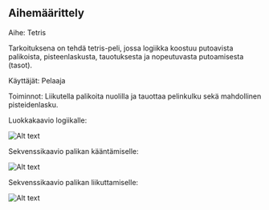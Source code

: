 ## Aihemäärittely

Aihe: Tetris

Tarkoituksena on tehdä tetris-peli, jossa logiikka koostuu putoavista palikoista, pisteenlaskusta, tauotuksesta ja nopeutuvasta putoamisesta (tasot).

Käyttäjät: Pelaaja

Toiminnot: Liikutella palikoita nuolilla ja tauottaa pelinkulku sekä mahdollinen pisteidenlasku.

Luokkakaavio logiikalle: 

![Alt text](https://github.com/annettekemppi/MilinTetris/blob/master/dokumentaatio/UPaivitetty_luokkakaavio_logiikalle.png)

Sekvenssikaavio palikan kääntämiselle:

![Alt text](https://github.com/annettekemppi/MilinTetris/blob/master/dokumentaatio/Sekvenssikaavio1.png)

Sekvenssikaavio palikan liikuttamiselle:

![Alt text](https://github.com/annettekemppi/MilinTetris/blob/master/dokumentaatio/Sekvenssikaavio2.png)
